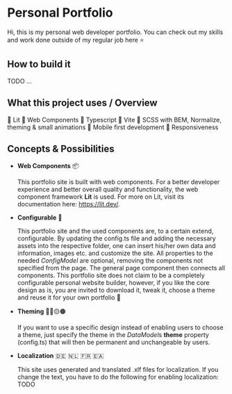 # Personal Portfolio

Hi, this is my personal web developer portfolio. You can check out my skills and work done outside of my regular job here :star:

## How to build it

TODO ...

## What this project uses / Overview

:small_blue_diamond: Lit
:small_blue_diamond: Web Components
:small_blue_diamond: Typescript
:small_blue_diamond: Vite
:small_blue_diamond: SCSS with BEM, Normalize, theming & small animations
:small_blue_diamond: Mobile first development
:small_blue_diamond: Responsiveness

## Concepts & Possibilities

- **Web Components** 📦

  This portfolio site is built with web components. For a better developer experience and better overall quality and functionality, the web component framework **Lit** is used. For more on Lit, visit its documentation here: <https://lit.dev/>.

- **Configurable** 🔧

  This portfolio site and the used components are, to a certain extend, configurable. By updating the config.ts file and adding the necessary assets into the respective folder, one can insert his/her own data and information, images etc. and customize the site. All properties to the needed *ConfigModel* are optional, removing the components not specified from the page.
  The general page component then connects all components.
  This portfolio site does not claim to be a completely configurable personal website builder, however, if you like the core design as is, you are invited to download it, tweak it, choose a theme and reuse it for your own portfolio 🙂

- **Theming** 🔴🔵🟡🟤

  If you want to use a specific design instead of enabling users to choose a theme, just specify the theme in the *DataModel*s **theme** property (config.ts) that will then be permanent and unchangeable by users.

- **Localization** 🇩🇪 🇳🇱 🇫🇷 🇪🇦

  This site uses generated and translated .xlf files for localization. If you change the text, you have to do the following for enabling localization: TODO

